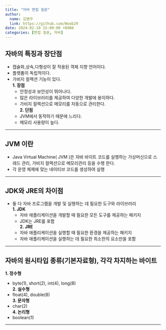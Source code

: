 ```yaml
---
title: "자바 면접 질문"
author:
  name: 김병우
  link: https://github.com/Woob29
date: 2024-02-18 15:09:00 +0900
categories: [면접 질문, 자바]
---
```


## 자바의 특징과 장단점
- 캡슐화,상속,다형성이 잘 적용된 객체 지향 언어이다.
- 플랫폼이 독립적이다.
- 가비지 컬렉션 기능이 있다.   
**1. 장점**
   - 안정성과 보안성이 뛰어나다.
   - 많은 라이브러리를 제공하여 다양한 개발에 용이하다.
   - 가비지 컬렉션으로 메모리를 자동으로 관리한다.   
**2. 단점**
   - JVM에서 동작하기 때문에 느리다.
   - 메모리 사용량이 높다.

- - -

## JVM 이란
- Java Virtual Machine( JVM )은 자바 바이트 코드를 실행하는 가상머신으로 
    스레드 관리, 가비지 컬렉션으로 메모리관리 등을 수행 한다.
- 각 운영 체제에 맞는 네이티브 코드를 생성하여 실행

- - -

## JDK와 JRE의 차이점
- 둘 다 자바 프로그램을 개발 및 실행하는 데 필요한 도구와 라이브러리   
**1. JDK**
   - 자바 애플리케이션을 개발할 때 필요한 모든 도구를 제공하는 패키지
   - JDK는 JRE를 포함   
**2. JRE**
   - 자바 애플리케이션을 실행할 때 필요한 환경을 제공하는 패키지
   - 자바 애플리케이션을 실행하는 데 필요한 최소한의 요소만을 포함

- - -

## 자바의 원시타입 종류(기본자료형), 각각 차지하는 바이트
**1. 정수형**
   - byte(1), short(2), int(4), long(8)   
**2. 실수형**
   - float(4), double(8)   
**3. 문자형**
   - char(2)   
**4. 논리형**
   -  boolean(1)
  
- - -